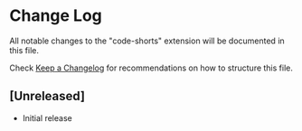 # Change Log

All notable changes to the "code-shorts" extension will be documented in this file.

Check [Keep a Changelog](http://keepachangelog.com/) for recommendations on how to structure this file.

## [Unreleased]

- Initial release